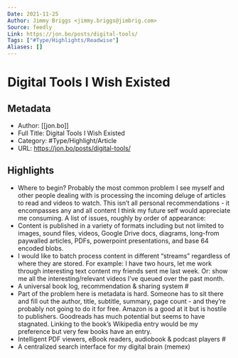 ```yaml
---
Date: 2021-11-25
Author: Jimmy Briggs <jimmy.briggs@jimbrig.com>
Source: feedly
Link: https://jon.bo/posts/digital-tools/
Tags: ["#Type/Highlights/Readwise"]
Aliases: []
---
```

# Digital Tools I Wish Existed

## Metadata
- Author: [[jon.bo]]
- Full Title: Digital Tools I Wish Existed
- Category: #Type/Highlight/Article
- URL: https://jon.bo/posts/digital-tools/

## Highlights
- Where to begin? Probably the most common problem I see myself and other people dealing with is processing the incoming deluge of articles to read and videos to watch. This isn’t all personal recommendations - it encompasses any and all content I think my future self would appreciate me consuming. A list of issues, roughly by order of appearance:
- Content is published in a variety of formats including but not limited to images, sound files, videos, Google Drive docs, diagrams, long-from paywalled articles, PDFs, powerpoint presentations, and base 64 encoded blobs.
- I would like to batch process content in different “streams” regardless of where they are stored. For example: I have two hours, let me work through interesting text content my friends sent me last week. Or: show me all the interesting/relevant videos I’ve queued over the past month.
- A universal book log, recommendation & sharing system #
- Part of the problem here is metadata is hard. Someone has to sit there and fill out the author, title, subtitle, summary, page count - and they’re probably not going to do it for free. Amazon is a good at it but is hostile to publishers. Goodreads has much potential but seems to have stagnated. Linking to the book’s Wikipedia entry would be my preference but very few books have an entry.
- Intelligent PDF viewers, eBook readers, audiobook & podcast players #
- A centralized search interface for my digital brain (memex)

